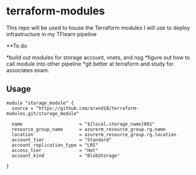 # terraform-modules
This repo will be used to house the Terraform modules I will use to deploy infrastructure in my TFlearn pipeline


**To do

*build out modules for storage account, vnets, and nsg
*figure out how to call module into other pipeline
*git better at terraform and study for associates exam. 

## Usage
~~~
module "storage_module" {
  source = "https://github.com/arand18/terraform-modules.git/storage_module"

  name                     = "${local.storage_name}001"
  resource_group_name      = azurerm_resource_group.rg.name
  location                 = azurerm_resource_group.rg.location
  account_tier             = "Standard"
  account_replication_type = "LRS"
  access_tier              = "Hot"
  account_kind             = "BlobStorage"

}
~~~